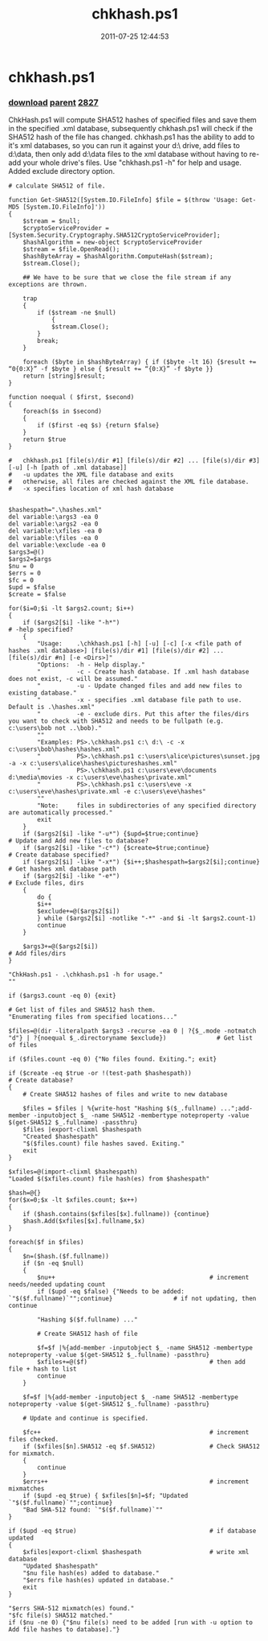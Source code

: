 ﻿---
pid:            2826
parent:         2825
children:       2827
poster:         James Gentile
title:          chkhash.ps1
date:           2011-07-25 12:44:53
description:    ChkHash.ps1 will compute SHA512 hashes of specified files and save them in the specified .xml database, subsequently chkhash.ps1 will check if the SHA512 hash of the file has changed.  chkhash.ps1 has the ability to add to it's xml databases, so you can run it against your d:\ drive, add files to d:\data, then only add d:\data files to the xml database without having to re-add your whole drive's files.  Use "chkhash.ps1 -h" for help and usage. Added exclude directory option.
format:         posh
---

# chkhash.ps1

### [download](2826.ps1) [parent](2825.md) [2827](2827.md)

ChkHash.ps1 will compute SHA512 hashes of specified files and save them in the specified .xml database, subsequently chkhash.ps1 will check if the SHA512 hash of the file has changed.  chkhash.ps1 has the ability to add to it's xml databases, so you can run it against your d:\ drive, add files to d:\data, then only add d:\data files to the xml database without having to re-add your whole drive's files.  Use "chkhash.ps1 -h" for help and usage. Added exclude directory option.

```posh
# calculate SHA512 of file.

function Get-SHA512([System.IO.FileInfo] $file = $(throw 'Usage: Get-MD5 [System.IO.FileInfo]'))
{
  	$stream = $null;
  	$cryptoServiceProvider = [System.Security.Cryptography.SHA512CryptoServiceProvider];
  	$hashAlgorithm = new-object $cryptoServiceProvider
  	$stream = $file.OpenRead();
  	$hashByteArray = $hashAlgorithm.ComputeHash($stream);
  	$stream.Close();

  	## We have to be sure that we close the file stream if any exceptions are thrown.

  	trap
  	{
   		if ($stream -ne $null)
    		{
			$stream.Close();
		}
  		break;
	}	

 	foreach ($byte in $hashByteArray) { if ($byte -lt 16) {$result += “0{0:X}” -f $byte } else { $result += “{0:X}” -f $byte }}
	return [string]$result;
}

function noequal ( $first, $second)
{
    foreach($s in $second)
    {
        if ($first -eq $s) {return $false}
    }
    return $true
}

#   chkhash.ps1 [file(s)/dir #1] [file(s)/dir #2] ... [file(s)/dir #3] [-u] [-h [path of .xml database]]
#   -u updates the XML file database and exits
#   otherwise, all files are checked against the XML file database.
#   -x specifies location of xml hash database


$hashespath=".\hashes.xml"
del variable:\args3 -ea 0
del variable:\args2 -ea 0
del variable:\xfiles -ea 0
del variable:\files -ea 0
del variable:\exclude -ea 0
$args3=@()
$args2=$args
$nu = 0
$errs = 0
$fc = 0
$upd = $false
$create = $false

for($i=0;$i -lt $args2.count; $i++)
{
    if ($args2[$i] -like "-h*")                                             # -help specified?
    {
        "Usage:    .\chkhash.ps1 [-h] [-u] [-c] [-x <file path of hashes .xml database>] [file(s)/dir #1] [file(s)/dir #2] ... [file(s)/dir #n] [-e <Dirs>]"
        "Options:  -h - Help display."
        "          -c - Create hash database. If .xml hash database does not exist, -c will be assumed."
        "          -u - Update changed files and add new files to existing database."
        "          -x - specifies .xml database file path to use. Default is .\hashes.xml"
        "          -e - exclude dirs. Put this after the files/dirs you want to check with SHA512 and needs to be fullpath (e.g. c:\users\bob not ..\bob)."
        ""
        "Examples: PS>.\chkhash.ps1 c:\ d:\ -c -x c:\users\bob\hashes\hashes.xml"
        "          PS>.\chkhash.ps1 c:\users\alice\pictures\sunset.jpg -a -x c:\users\alice\hashes\pictureshashes.xml"
        "          PS>.\chkhash.ps1 c:\users\eve\documents d:\media\movies -x c:\users\eve\hashes\private.xml"
        "          PS>.\chkhash.ps1 c:\users\eve -x c:\users\eve\hashes\private.xml -e c:\users\eve\hashes"
        ""
        "Note:     files in subdirectories of any specified directory are automatically processed."
        exit
    }
    if ($args2[$i] -like "-u*") {$upd=$true;continue}                       # Update and Add new files to database?
    if ($args2[$i] -like "-c*") {$create=$true;continue}                    # Create database specified?
    if ($args2[$i] -like "-x*") {$i++;$hashespath=$args2[$i];continue}      # Get hashes xml database path    
    if ($args2[$i] -like "-e*")                                             # Exclude files, dirs
    {
        do {
        $i++        
        $exclude+=@($args2[$i])
        } while ($args2[$i] -notlike "-*" -and $i -lt $args2.count-1)
        continue
    }
        
    $args3+=@($args2[$i])                                                   # Add files/dirs
}

"ChkHash.ps1 - .\chkhash.ps1 -h for usage."
""

if ($args3.count -eq 0) {exit}

# Get list of files and SHA512 hash them.
"Enumerating files from specified locations..."

$files=@(dir -literalpath $args3 -recurse -ea 0 | ?{$_.mode -notmatch "d"} | ?{noequal $_.directoryname $exclude})              # Get list of files

if ($files.count -eq 0) {"No files found. Exiting."; exit}

if ($create -eq $true -or !(test-path $hashespath))                        # Create database?
{       
    # Create SHA512 hashes of files and write to new database
    
    $files = $files | %{write-host "Hashing $($_.fullname) ...";add-member -inputobject $_ -name SHA512 -membertype noteproperty -value $(get-SHA512 $_.fullname) -passthru}
    $files |export-clixml $hashespath    
    "Created $hashespath"
    "$($files.count) file hashes saved. Exiting."
    exit
}

$xfiles=@(import-clixml $hashespath)
"Loaded $($xfiles.count) file hash(es) from $hashespath"
    
$hash=@{}
for($x=0;$x -lt $xfiles.count; $x++)
{
    if ($hash.contains($xfiles[$x].fullname)) {continue}
    $hash.Add($xfiles[$x].fullname,$x)   
}
     
foreach($f in $files)
{
    $n=($hash.($f.fullname))
    if ($n -eq $null)
    {    
        $nu++                                           # increment needs/needed updating count
        if ($upd -eq $false) {"Needs to be added: `"$($f.fullname)`"";continue}                 # if not updating, then  continue
        
        "Hashing $($f.fullname) ..."
        
        # Create SHA512 hash of file
        
        $f=$f |%{add-member -inputobject $_ -name SHA512 -membertype noteproperty -value $(get-SHA512 $_.fullname) -passthru}  
        $xfiles+=@($f)                                  # then add file + hash to list
        continue
    }
    
    $f=$f |%{add-member -inputobject $_ -name SHA512 -membertype noteproperty -value $(get-SHA512 $_.fullname) -passthru}  
    
    # Update and continue is specified.
                                                                      
    $fc++                                               # increment files checked.
    if ($xfiles[$n].SHA512 -eq $f.SHA512)               # Check SHA512 for mixmatch.
    {
        continue
    }
    $errs++                                             # increment mixmatches
    if ($upd -eq $true) { $xfiles[$n]=$f; "Updated `"$($f.fullname)`"";continue}                                                   
    "Bad SHA-512 found: `"$($f.fullname)`""
}

if ($upd -eq $true)                                     # if database updated
{
    $xfiles|export-clixml $hashespath                   # write xml database
    "Updated $hashespath"
    "$nu file hash(es) added to database."
    "$errs file hash(es) updated in database."
    exit
}

"$errs SHA-512 mixmatch(es) found."
"$fc file(s) SHA512 matched." 
if ($nu -ne 0) {"$nu file(s) need to be added [run with -u option to Add file hashes to database]."}
```

